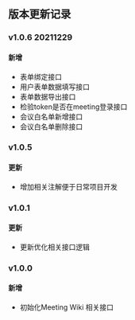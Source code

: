 ## 版本更新记录

### v1.0.6  20211229

#### 新增

- 表单绑定接口
- 用户表单数据填写接口  
- 表单数据导出接口
- 检验token是否在meeting登录接口
- 会议白名单新增接口
- 会议白名单删除接口


### v1.0.5

#### 更新

- 增加相关注解便于日常项目开发



### v1.0.1

#### 更新

- 更新优化相关接口逻辑


### v1.0.0  

#### 新增

- 初始化Meeting Wiki 相关接口

